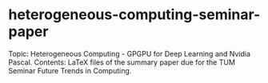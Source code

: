 # heterogeneous-computing-seminar-paper
Topic: Heterogeneous Computing - GPGPU for Deep Learning and Nvidia Pascal.
Contents: LaTeX files of the summary paper due for the TUM Seminar Future Trends in Computing.
